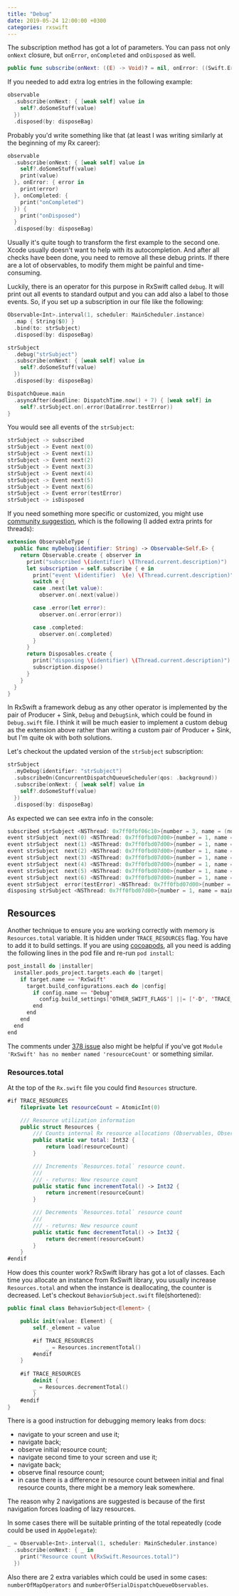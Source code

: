 ```yaml
---
title: "Debug"
date: 2019-05-24 12:00:00 +0300
categories: rxswift
---
```


The subscription method has got a lot of parameters. You can pass not only `onNext` closure, but `onError`, `onCompleted` and `onDisposed` as well.

```swift
public func subscribe(onNext: ((E) -> Void)? = nil, onError: ((Swift.Error) -> Void)? = nil, onCompleted: (() -> Void)? = nil, onDisposed: (() -> Void)? = nil)
```

If you needed to add extra log entries in the following example:

```swift
observable
  .subscribe(onNext: { [weak self] value in
  	self?.doSomeStuff(value)
  })
  .disposed(by: disposeBag)
```

Probably you'd write something like that (at least I was writing similarly at the beginning of my Rx career):

```swift
observable
  .subscribe(onNext: { [weak self] value in
    self?.doSomeStuff(value)
    print(value)
  }, onError: { error in
    print(error)
  }, onCompleted: {
    print("onCompleted")
  }) {
    print("onDisposed")
  }
  .disposed(by: disposeBag)
```

Usually it's quite tough to transform the first example to the second one. Xcode usually doesn't want to help with its autocompletion. And after all checks have been done, you need to remove all these debug prints. If there are a lot of observables, to modify them might be painful and time-consuming.

Luckily, there is an operator for this purpose in RxSwift called `debug`. It will print out all events to standard output and you can add also a label to those events. So, if you set up a subscription in our file like the following:

```swift
Observable<Int>.interval(1, scheduler: MainScheduler.instance)
  .map { String($0) }
  .bind(to: strSubject)
  .disposed(by: disposeBag)

strSubject
  .debug("strSubject")
  .subscribe(onNext: { [weak self] value in
    self?.doSomeStuff(value)
  })
  .disposed(by: disposeBag)

DispatchQueue.main
  .asyncAfter(deadline: DispatchTime.now() + 7) { [weak self] in
    self?.strSubject.on(.error(DataError.testError))
}
```

You would see all events of the `strSubject`:

```swift
strSubject -> subscribed
strSubject -> Event next(0)
strSubject -> Event next(1)
strSubject -> Event next(2)
strSubject -> Event next(3)
strSubject -> Event next(4)
strSubject -> Event next(5)
strSubject -> Event next(6)
strSubject -> Event error(testError)
strSubject -> isDisposed
```

If you need something more specific or customized, you might use [community suggestion](https://github.com/ReactiveX/RxSwift/blob/master/Documentation/GettingStarted.md#debugging), which is the following (I added extra prints for threads):

```swift
extension ObservableType {
  public func myDebug(identifier: String) -> Observable<Self.E> {
    return Observable.create { observer in
      print("subscribed \(identifier) \(Thread.current.description)")
      let subscription = self.subscribe { e in
        print("event \(identifier)  \(e) \(Thread.current.description)")
        switch e {
        case .next(let value):
          observer.on(.next(value))

        case .error(let error):
          observer.on(.error(error))

        case .completed:
          observer.on(.completed)
        }
      }
      return Disposables.create {
        print("disposing \(identifier) \(Thread.current.description)")
        subscription.dispose()
      }
    }
  }
}
```

In RxSwift a framework debug as any other operator is implemented by the pair of Producer + Sink, `Debug` and `DebugSink`, which could be found in `Debug.swift` file. I think it will be much easier to implement a custom debug as the extension above rather than writing a custom pair of Producer + Sink, but I'm quite ok with both solutions.

Let's checkout the updated version of the `strSubject` subscription:

```swift
strSubject
  .myDebug(identifier: "strSubject")
  .subscribeOn(ConcurrentDispatchQueueScheduler(qos: .background))
  .subscribe(onNext: { [weak self] value in
    self?.doSomeStuff(value)
  })
  .disposed(by: disposeBag)
```

As expected we can see extra info in the console:

```swift
subscribed strSubject <NSThread: 0x7ff0fbf06c10>{number = 3, name = (null)}
event strSubject  next(0) <NSThread: 0x7ff0fbd07d00>{number = 1, name = main}
event strSubject  next(1) <NSThread: 0x7ff0fbd07d00>{number = 1, name = main}
event strSubject  next(2) <NSThread: 0x7ff0fbd07d00>{number = 1, name = main}
event strSubject  next(3) <NSThread: 0x7ff0fbd07d00>{number = 1, name = main}
event strSubject  next(4) <NSThread: 0x7ff0fbd07d00>{number = 1, name = main}
event strSubject  next(5) <NSThread: 0x7ff0fbd07d00>{number = 1, name = main}
event strSubject  next(6) <NSThread: 0x7ff0fbd07d00>{number = 1, name = main}
event strSubject  error(testError) <NSThread: 0x7ff0fbd07d00>{number = 1, name = main}
disposing strSubject <NSThread: 0x7ff0fbd07d00>{number = 1, name = main}
```

## Resources

Another technique to ensure you are working correctly with memory is `Resources.total` variable. It is hidden under `TRACE_RESOURCES` flag. You have to add it to build settings. If you are using [cocoapods](https://www.raywenderlich.com/626-cocoapods-tutorial-for-swift-getting-started), all you need is adding the following lines in the pod file and re-run `pod install`:

```swift
post_install do |installer|
  installer.pods_project.targets.each do |target|
    if target.name == 'RxSwift'
      target.build_configurations.each do |config|
        if config.name == 'Debug'
          config.build_settings['OTHER_SWIFT_FLAGS'] ||= ['-D', 'TRACE_RESOURCES']
        end
      end
    end
  end
end
```

The comments under [378 issue](https://github.com/ReactiveX/RxSwift/issues/378) also might be helpful if you've got `Module 'RxSwift' has no member named 'resourceCount'` or something similar.

### Resources.total
 
At the top of the `Rx.swift` file you could find `Resources` structure.

```swift
#if TRACE_RESOURCES
    fileprivate let resourceCount = AtomicInt(0)

    /// Resource utilization information
    public struct Resources {
        /// Counts internal Rx resource allocations (Observables, Observers, Disposables, etc.). This provides a simple way to detect leaks during development.
        public static var total: Int32 {
            return load(resourceCount)
        }

        /// Increments `Resources.total` resource count.
        ///
        /// - returns: New resource count
        public static func incrementTotal() -> Int32 {
            return increment(resourceCount)
        }

        /// Decrements `Resources.total` resource count
        ///
        /// - returns: New resource count
        public static func decrementTotal() -> Int32 {
            return decrement(resourceCount)
        }
    }
#endif
```

How does this counter work? RxSwift library has got a lot of classes. Each time you allocate an instance from RxSwift library, you usually increase `Resources.total` and when the instance is deallocating, the counter is decreased. Let's checkout `BehaviorSubject.swift` file(shortened):

```swift
public final class BehaviorSubject<Element> {

    public init(value: Element) {
        self._element = value

        #if TRACE_RESOURCES
            _ = Resources.incrementTotal()
        #endif
    }
    
    #if TRACE_RESOURCES
        deinit {
        _ = Resources.decrementTotal()
        }
    #endif
}
```

There is a good instruction for debugging memory leaks from docs:

* navigate to your screen and use it;
* navigate back;
* observe initial resource count;
* navigate second time to your screen and use it;
* navigate back;
* observe final resource count;
* in case there is a difference in resource count between initial and final resource counts, there might be a memory leak somewhere.

The reason why 2 navigations are suggested is because of the first navigation forces loading of lazy resources.

In some cases there will be suitable printing of the total repeatedly (code could be used in `AppDelegate`):

```swift
_ = Observable<Int>.interval(1, scheduler: MainScheduler.instance)
  .subscribe(onNext: { _ in
    print("Resource count \(RxSwift.Resources.total)")
  })
```

Also there are 2 extra variables which could be used in some cases: `numberOfMapOperators` and `numberOfSerialDispatchQueueObservables`. 
